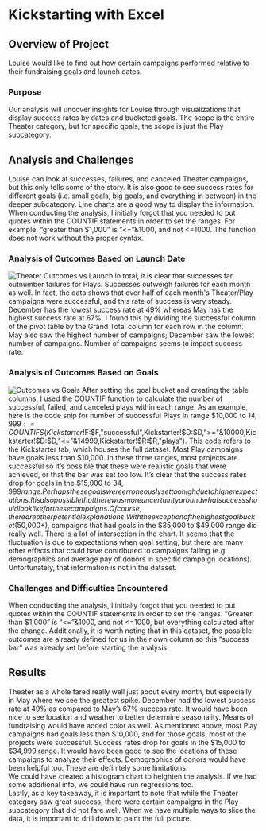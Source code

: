 # Kickstarting with Excel
## Overview of Project
Louise would like to find out how certain campaigns performed relative to their fundraising goals and launch dates.
### Purpose
Our analysis will uncover insights for Louise through visualizations that display success rates by dates and bucketed goals.  The scope is the entire Theater category, but for specific goals, the scope is just the Play subcategory.
## Analysis and Challenges
Louise can look at successes, failures, and canceled Theater campaigns, but this only tells some of the story.  It is also good to see success rates for different goals (i.e. small goals, big goals, and everything in between) in the deeper subcategory.  Line charts are a good way to display the information.  When conducting the analysis, I initially forgot that you needed to put quotes within the COUNTIF statements in order to set the ranges.  For example, “greater than $1,000” is “<=”&1000, and not <=1000.  The function does not work without the proper syntax.
### Analysis of Outcomes Based on Launch Date
![Theater Outcomes vs Launch](/Theater_Outcomes_vs_Launch.png "Theater Outcomes vs Launch")
In total, it is clear that successes far outnumber failures for Plays.  Successes outweigh failures for each month as well.  In fact, the data shows that over half of each month's Theater/Play campaigns were successful, and this rate of success is very steady.  December has the lowest success rate at 49% whereas May has the highest success rate at 67%.  I found this by dividing the successful column of the pivot table by the Grand Total column for each row in the column.  May also saw the highest number of campaigns; December saw the lowest number of campaigns.  Number of campaigns seems to impact success rate.  
### Analysis of Outcomes Based on Goals
![Outcomes vs Goals](/Outcomes_vs_Goals.png "Outcomes vs Goals")
After setting the goal bucket and creating the table columns, I used the COUNTIF function to calculate the number of successful, failed, and canceled plays within each range.  As an example, here is the code snip for number of successful Plays in range $10,000 to $14,999:
=COUNTIFS(Kickstarter!$F:$F,"successful",Kickstarter!$D:$D,">="&10000,Kickstarter!$D:$D,"<="&14999,Kickstarter!$R:$R,"plays").
This code refers to the Kickstarter tab, which houses the full dataset.
Most Play campaigns have goals less than $10,000.  In these three ranges, most projects are successful so it’s possible that these were realistic goals that were achieved, or that the bar was set too low.  It’s clear that the success rates drop for goals in the $15,000 to $34,999 range.  Perhaps these goals were erroneously set too high due to higher expectations.  It is also possible that there was more uncertainty around what success should look like for these campaigns.  Of course, there are other potential explanations.  With the exception of the highest goal bucket ($50,000+), campaigns that had goals in the $35,000 to $49,000 range did really well.  There is a lot of intersection in the chart.  It seems that the fluctuation is due to expectations when goal setting, but there are many other effects that could have contributed to campaigns failing (e.g. demographics and average pay of donors in specific campaign locations).  Unfortunately, that information is not in the dataset.
### Challenges and Difficulties Encountered
When conducting the analysis, I initially forgot that you needed to put quotes within the COUNTIF statements in order to set the ranges.  “Greater than $1,000” is “<=”&1000, and not <=1000, but everything calculated after the change.
Additionally, it is worth noting that in this dataset, the possible outcomes are already defined for us in their own column so this “success bar” was already set before starting the analysis.  
## Results
Theater as a whole fared really well just about every month, but especially in May where we see the greatest spike.  December had the lowest success rate at 49% as compared to May’s 67% success rate.  It would have been nice to see location and weather to better determine seasonality.  Means of fundraising would have added color as well.
As mentioned above, most Play campaigns had goals less than $10,000, and for those goals, most of the projects were successful.  Success rates drop for goals in the $15,000 to $34,999 range.  It would have been good to see the locations of these campaigns to analyze their effects.  Demographics of donors would have been helpful too.  These are definitely some limitations.  
We could have created a histogram chart to heighten the analysis.  If we had some additional info, we could have run regressions too.  
Lastly, as a key takeaway, it is important to note that while the Theater category saw great success, there were certain campaigns in the Play subcategory that did not fare well.  When we have multiple ways to slice the data, it is important to drill down to paint the full picture.


